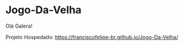 # Jogo-Da-Velha

Olá Galera!

Projeto Hospedado: https://franciscofelipe-br.github.io/Jogo-Da-Velha/

